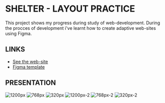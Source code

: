 # SHELTER - LAYOUT PRACTICE
This project shows my progress during study of web-development.
During the procces of development i've learnt how to create adaptive web-sites using Figma.

## LINKS
* [See the web-site](https://usintillya.github.io/website-layout-practicing/pages/main/index)
* [Figma template](https://www.figma.com/file/FYlbyW0a2rm8yplda6i5Yj/shelter-dom-(Copy)?node-id=94%3A43)

## PRESENTATION
![1200px](https://user-images.githubusercontent.com/94975293/169860152-c62c4f78-48f9-4ace-9b8c-91c7deb90fda.jpg)
![768px](https://user-images.githubusercontent.com/94975293/169860337-ce6ba0d9-a4ad-4ab6-bc16-5a6c548c670f.jpg)
![320px](https://user-images.githubusercontent.com/94975293/169860365-6b0592f9-a935-4aab-9ba4-241d071fae31.jpg)
![1200px-2](https://user-images.githubusercontent.com/94975293/169860619-014c6a48-ab37-4a88-9510-2dc1041d60ea.jpg)
![768px-2](https://user-images.githubusercontent.com/94975293/169860635-e7118c41-04dd-4c8c-a568-1a040945a0a6.jpg)
![320px-2](https://user-images.githubusercontent.com/94975293/169860645-45abdefe-7398-4d60-b7f9-4cc4580f752d.jpg)
